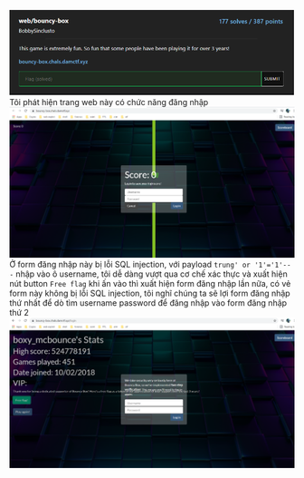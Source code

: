 ![Image](https://github.com/magnetohvcs/ctf/blob/main/damctf/image/1.png)
</br>
Tôi phát hiện trang web này có chức năng đăng nhập
![Img](https://github.com/magnetohvcs/ctf/blob/main/damctf/image/2.png)
Ở form đăng nhập này bị lỗi SQL injection, với payload `trung' or '1'='1'-- -`  nhập vào ô username, tôi dễ dàng vượt qua cơ chế xác thực và xuất hiện nút button `Free flag`
khi ấn vào thì xuất hiện form đăng nhập lần nữa, có vẻ form này không bị lỗi SQL injection, tôi nghĩ chúng ta sẽ lợi form đăng nhập thứ nhất để dò tìm username password để đăng nhập
vào form đăng nhập thứ 2
![Img](https://github.com/magnetohvcs/ctf/blob/main/damctf/image/3.png)
